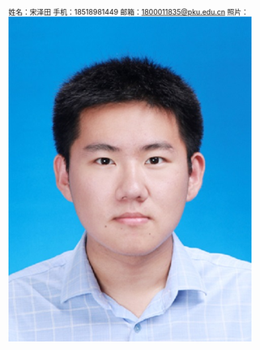 姓名：宋泽田
手机：18518981449
邮箱：1800011835@pku.edu.cn
照片：![alt text](https://github.com/kaname-madoka18/homepage/blob/master/IMG1_0223.jpg)
